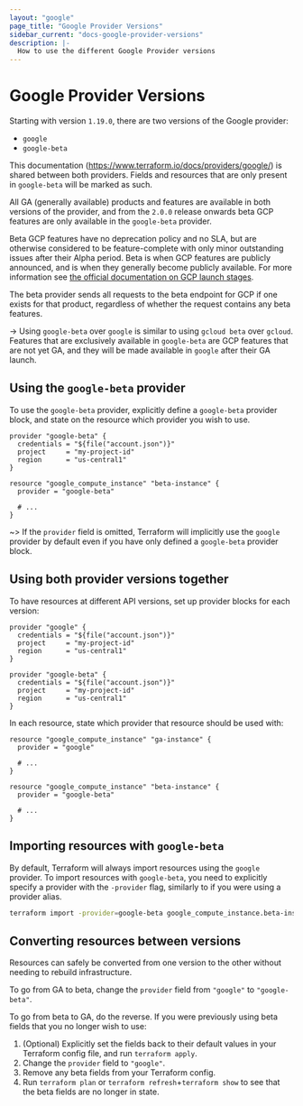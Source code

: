 ```yaml
---
layout: "google"
page_title: "Google Provider Versions"
sidebar_current: "docs-google-provider-versions"
description: |-
  How to use the different Google Provider versions
---
```


# Google Provider Versions

Starting with version `1.19.0`, there are two versions of the Google provider:

* `google`
* `google-beta`

This documentation (https://www.terraform.io/docs/providers/google/) is shared
between both providers. Fields and resources that are only present in
`google-beta` will be marked as such.

All GA (generally available) products and features are available in both
versions of the provider, and from the `2.0.0` release onwards beta GCP features
are only available in the `google-beta` provider.

Beta GCP features have no deprecation policy and no SLA, but are otherwise considered to be feature-complete
with only minor outstanding issues after their Alpha period. Beta is when GCP
features are publicly announced, and is when they generally become publicly
available. For more information see [the official documentation on GCP launch stages](https://cloud.google.com/terms/launch-stages).

The beta provider sends all requests to the beta endpoint for GCP if one exists
for that product, regardless of whether the request contains any beta features.

-> Using `google-beta` over `google` is similar to using `gcloud beta` over `gcloud`.
Features that are exclusively available in `google-beta` are GCP features that
are not yet GA, and they will be made available in `google` after their GA launch.

## Using the `google-beta` provider

To use the `google-beta` provider, explicitly define a `google-beta` provider
block, and state on the resource which provider you wish to use.

```hcl
provider "google-beta" {
  credentials = "${file("account.json")}"
  project     = "my-project-id"
  region      = "us-central1"
}

resource "google_compute_instance" "beta-instance" {
  provider = "google-beta"

  # ...
}
```

~> If the `provider` field is omitted, Terraform will implicitly use the `google`
 provider by default even if you have only defined a `google-beta` provider block.

## Using both provider versions together

To have resources at different API versions, set up provider blocks for each version:

```hcl
provider "google" {
  credentials = "${file("account.json")}"
  project     = "my-project-id"
  region      = "us-central1"
}

provider "google-beta" {
  credentials = "${file("account.json")}"
  project     = "my-project-id"
  region      = "us-central1"
}
```

In each resource, state which provider that resource should be used with:

```hcl
resource "google_compute_instance" "ga-instance" {
  provider = "google"

  # ...
}

resource "google_compute_instance" "beta-instance" {
  provider = "google-beta"

  # ...
}
```

## Importing resources with `google-beta`
By default, Terraform will always import resources using the `google` provider.
To import resources with `google-beta`, you need to explicitly specify a provider
with the `-provider` flag, similarly to if you were using a provider alias.


```bash
terraform import -provider=google-beta google_compute_instance.beta-instance my-instance
```

## Converting resources between versions

Resources can safely be converted from one version to the other without needing to rebuild infrastructure.

To go from GA to beta, change the `provider` field from `"google"` to `"google-beta"`.

To go from beta to GA, do the reverse. If you were previously using beta fields that you no longer wish to use:

1. (Optional) Explicitly set the fields back to their default values in your Terraform config file, and run `terraform apply`.
1. Change the `provider` field to `"google"`.
1. Remove any beta fields from your Terraform config.
1. Run  `terraform plan` or `terraform refresh`+`terraform show` to see that the beta fields are no longer in state.
